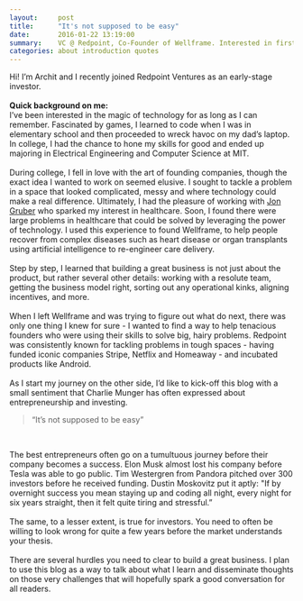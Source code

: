 ```yaml
---
layout:     post
title:      "It's not supposed to be easy"
date:       2016-01-22 13:19:00
summary:    VC @ Redpoint, Co-Founder of Wellframe. Interested in first principle approaches to solving problems.
categories: about introduction quotes
---
```


Hi! I’m Archit and I recently joined Redpoint Ventures as an early-stage investor.
<br><br>
<b>Quick background on me:</b><br>
I’ve been interested in the magic of technology for as long as I can remember. Fascinated by games, I learned to code when I was in elementary school and then proceeded to wreck havoc on my dad’s laptop. In college, I had the chance to hone my skills for good and ended up majoring in Electrical Engineering and Computer Science at MIT.
<br><br>
During college, I fell in love with the art of founding companies, though the exact idea I wanted to work on seemed elusive. I sought to tackle a problem in a space that looked complicated, messy and where technology could make a real difference. Ultimately, I had the pleasure of working with [Jon Gruber](https://en.wikipedia.org/wiki/Jonathan_Gruber_(economist)) who sparked my interest in healthcare. Soon, I found there were large problems in healthcare that could be solved by leveraging the power of technology. I used this experience to found Wellframe, to help people recover from complex diseases such as heart disease or organ transplants using artificial intelligence to re-engineer care delivery.
<br><br>
Step by step, I learned that building a great business is not just about the product, but rather several other details: working with a resolute team, getting the business model right, sorting out any operational kinks, aligning incentives, and more.
<br><br>
When I left Wellframe and was trying to figure out what do next, there was only one thing I knew for sure - I wanted to find a way to help tenacious founders who were using their skills to solve big, hairy problems. Redpoint was consistently known for tackling problems in tough spaces - having funded iconic companies Stripe, Netflix and Homeaway - and incubated products like Android.
<br><br>
As I start my journey on the other side, I’d like to kick-off this blog with a small sentiment that Charlie Munger has often expressed about entrepreneurship and investing.

<blockquote>“It’s not supposed to be easy”</blockquote>
 
<p>The best entrepreneurs often go on a tumultuous journey before their company becomes a success. Elon Musk almost lost his company before Tesla was able to go public. Tim Westergren from Pandora pitched over 300 investors before he received funding. Dustin Moskovitz put it aptly: "If by overnight success you mean staying up and coding all night, every night for six years straight, then it felt quite tiring and stressful.”
 <br><br>
The same, to a lesser extent, is true for investors. You need to often be willing to look wrong for quite a few years before the market understands your thesis.
<br><br>
There are several hurdles you need to clear to build a great business. I plan to use this blog as a way to talk about what I learn and disseminate thoughts on those very challenges that will hopefully spark a good conversation for all readers.</p>
